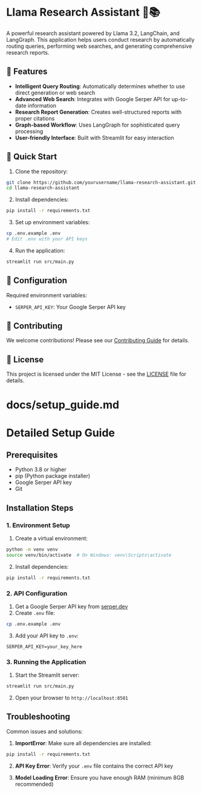 # Llama Research Assistant 🦙📚

A powerful research assistant powered by Llama 3.2, LangChain, and LangGraph. This application helps users conduct research by automatically routing queries, performing web searches, and generating comprehensive research reports.

## 🌟 Features

- **Intelligent Query Routing**: Automatically determines whether to use direct generation or web search
- **Advanced Web Search**: Integrates with Google Serper API for up-to-date information
- **Research Report Generation**: Creates well-structured reports with proper citations
- **Graph-based Workflow**: Uses LangGraph for sophisticated query processing
- **User-friendly Interface**: Built with Streamlit for easy interaction

## 🚀 Quick Start

1. Clone the repository:
```bash
git clone https://github.com/yourusername/llama-research-assistant.git
cd llama-research-assistant
```

2. Install dependencies:
```bash
pip install -r requirements.txt
```

3. Set up environment variables:
```bash
cp .env.example .env
# Edit .env with your API keys
```

4. Run the application:
```bash
streamlit run src/main.py
```

## 🔧 Configuration

Required environment variables:
- `SERPER_API_KEY`: Your Google Serper API key

## 🤝 Contributing

We welcome contributions! Please see our [Contributing Guide](docs/CONTRIBUTING.md) for details.

## 📝 License

This project is licensed under the MIT License - see the [LICENSE](LICENSE) file for details.

# docs/setup_guide.md
# Detailed Setup Guide

## Prerequisites

- Python 3.8 or higher
- pip (Python package installer)
- Google Serper API key
- Git

## Installation Steps

### 1. Environment Setup

1. Create a virtual environment:
```bash
python -m venv venv
source venv/bin/activate  # On Windows: venv\Scripts\activate
```

2. Install dependencies:
```bash
pip install -r requirements.txt
```

### 2. API Configuration

1. Get a Google Serper API key from [serper.dev](https://serper.dev)
2. Create `.env` file:
```bash
cp .env.example .env
```
3. Add your API key to `.env`:
```
SERPER_API_KEY=your_key_here
```

### 3. Running the Application

1. Start the Streamlit server:
```bash
streamlit run src/main.py
```
2. Open your browser to `http://localhost:8501`

## Troubleshooting

Common issues and solutions:

1. **ImportError**: Make sure all dependencies are installed:
```bash
pip install -r requirements.txt
```

2. **API Key Error**: Verify your `.env` file contains the correct API key

3. **Model Loading Error**: Ensure you have enough RAM (minimum 8GB recommended)